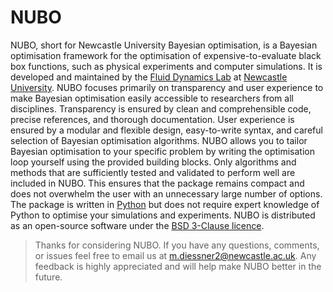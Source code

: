 # NUBO

NUBO, short for Newcastle University Bayesian optimisation, is a Bayesian
optimisation framework for the optimisation of expensive-to-evaluate black box
functions, such as physical experiments and computer simulations. It is
developed and maintained by the
[Fluid Dynamics Lab](https://www.experimental-fluid-dynamics.com) at
[Newcastle University](https://www.ncl.ac.uk). NUBO focuses primarily on
transparency and user experience to make Bayesian optimisation easily
accessible to researchers from all disciplines. Transparency is ensured by
clean and comprehensible code, precise references, and thorough documentation.
User experience is ensured by a modular and flexible design, easy-to-write
syntax, and careful selection of Bayesian optimisation algorithms. NUBO allows
you to tailor Bayesian optimisation to your specific problem by writing the
optimisation loop yourself using the provided building blocks. Only algorithms
and methods that are sufficiently tested and validated to perform well are
included in NUBO. This ensures that the package remains compact and does not
overwhelm the user with an unnecessary large number of options. The package is
written in [Python](https://www.python.org) but does not require expert
knowledge of Python to optimise your simulations and experiments. NUBO is
distributed as an open-source software under the
[BSD 3-Clause licence](https://joinup.ec.europa.eu/licence/bsd-3-clause-new-or-revised-license).

 > Thanks for considering NUBO. If you have any questions, comments, or issues
 > feel free to email us at m.diessner2@newcastle.ac.uk. Any feedback is highly
 > appreciated and will help make NUBO better in the future.
